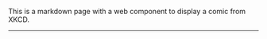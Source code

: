 This is a markdown page with a web component to display a comic from XKCD.

<hr>
<ws-comic></ws-comic>
